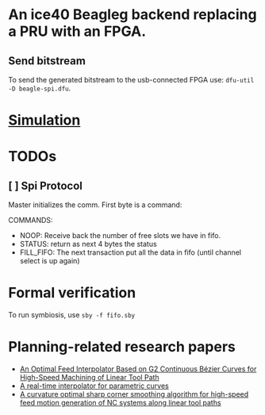 [optimal-feed-interpolator-g2-bezier]: https://link.springer.com/article/10.1186/s10033-019-0360-8
[realtime-interpolator-for-parametric-curves]: https://pureportal.strath.ac.uk/files/70894142/Zhong_etal_IJMTM_201_A_real_time_interpolator_for_parametric_curves.pdf
[curvature-optimal-sharp-corner-smoothing]: https://link.springer.com/article/10.1007/s00170-014-6386-2


# An ice40 Beagleg backend replacing a PRU with an FPGA.


## Send bitstream

To send the generated bitstream to the usb-connected FPGA use: `dfu-util -D beagle-spi.dfu`.

# [Simulation](sim/)

# TODOs

## [ ] Spi Protocol

Master initializes the comm. First byte is a command:

COMMANDS:

- NOOP: Receive back the number of free slots we have in fifo.
- STATUS: return as next 4 bytes the status
- FILL_FIFO: The next transaction put all the data in fifo (until channel select is up again)


# Formal verification

To run symbiosis, use `sby -f fifo.sby`

# Planning-related research papers

- [An Optimal Feed Interpolator Based on G2 Continuous Bézier Curves for High-Speed Machining of Linear Tool Path][optimal-feed-interpolator-g2-bezier]
- [A real-time interpolator for parametric curves][realtime-interpolator-for-parametric-curves]
- [A curvature optimal sharp corner smoothing algorithm for high-speed feed motion generation of NC systems along linear tool paths][curvature-optimal-sharp-corner-smoothing]

